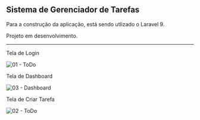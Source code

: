 <h2>Sistema de Gerenciador de Tarefas</h2>

<p>Para a construção da aplicação, está sendo utlizado o Laravel 9.</p>
<p>Projeto em desenvolvimento.</p>
<hr/>

Tela de Login

![01 - ToDo](https://user-images.githubusercontent.com/46008964/219140143-d8bfe6a7-4c1a-4e60-bc0e-f85a543334d6.png)

Tela de Dashboard

![03 - Dashboard](https://user-images.githubusercontent.com/46008964/219236043-c17a40a8-7ff6-4709-a63f-825f619d146e.png)

Tela de Criar Tarefa

![02 - ToDo](https://user-images.githubusercontent.com/46008964/219147167-fa256c5e-893a-44c7-b6c2-1ca7840ea658.png)
